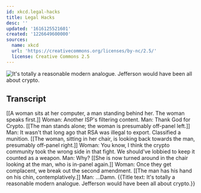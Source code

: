 ```yaml
---
id: xkcd.legal-hacks
title: Legal Hacks
desc: ''
updated: '1616125521601'
created: '1226649600000'
sources:
  name: xkcd
  url: 'https://creativecommons.org/licenses/by-nc/2.5/'
  license: Creative Commons 2.5
---
```

![It's totally a reasonable modern analogue.  Jefferson would have been all about crypto.](https://imgs.xkcd.com/comics/legal_hacks.png)

## Transcript
[[A woman sits at her computer, a man standing behind her. The woman speaks first.]]
Woman: Another ISP's filtering content.
Man: Thank God for Crypto.
[[The man stands alone; the woman is presumably off-panel left.]]
Man: It wasn't that long ago that RSA was illegal to export. Classified a munition.
[[The woman, sitting in her chair, is looking back towards the man, presumably off-panel right.]]
Woman: You know, I think the crypto community took the wrong side in that fight. We should've lobbied to keep it counted as a weapon.
Man: Why?
[[She is now turned around in the chair looking at the man, who is in-panel again.]]
Woman: Once they get complacent, we break out the second amendment.
[[The man has his hand on his chin, contemplatively.]] 
Man: ...Damn.
{{Title text: It's totally a reasonable modern analogue.  Jefferson would have been all about crypto.}}
